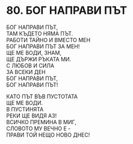 # 80. БОГ НАПРАВИ ПЪТ
  
БОГ НАПРАВИ ПЪТ,  
ТАМ КЪДЕТО НЯМА ПЪТ.  
РАБОТИ ТАЙНО И ВМЕСТО МЕН  
БОГ НАПРАВИ ПЪТ ЗА МЕН!  
ЩЕ МЕ ВОДИ, ЗНАМ,  
ЩЕ ДЪРЖИ РЪКАТА МИ.  
С ЛЮБОВ И СИЛА  
ЗА ВСЕКИ ДЕН  
БОГ НАПРАВИ ПЪТ,  
БОГ НАПРАВИ ПЪТ!  
  
КАТО ПЪТ ВЪВ ПУСТОТАТА  
ЩЕ МЕ ВОДИ.  
В ПУСТИНЯТА  
РЕКИ ЩЕ ВИДЯ АЗ!  
ВСИЧКО ПРЕМИНА В МИГ,  
СЛОВОТО МУ ВЕЧНО Е -  
ПРАВИ ТОЙ НЕЩО НОВО ДНЕС!  
